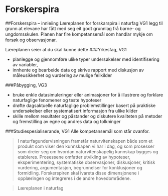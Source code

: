 # Forskerspira

##Forskerspira – innleiing
Læreplanen for forskarspira i naturfag VG1 legg til grunn at elevane har fått med seg eit godt grunnlag frå barne- og ungdomsskulen. Planen har ﬁre kompetansemål som handlar mykje om forsøk og observasjonar.

Læreplanen seier at du skal kunne dette
###Yrkesfag, VG1
- planlegge og gjennomføre ulike typer undersøkelser med identifisering av variabler,
- innhente og bearbeide data og skrive rapport med diskusjon av måleusikkerhet og vurdering av mulige feilkilder

###Påbygging, VG3
- bruke enkle datasimuleringer eller animasjoner for å illustrere og forklare naturfaglige fenomener og teste hypoteser
- drøfte dagsaktuelle naturfaglige problemstillinger basert på praktiske undersøkelser eller systematisert informasjon fra ulike kilder
- skille mellom resultater og påstander og diskutere kvaliteten på metoder og fremstilling av egne og andres data og tolkninger

###Studiespesialiserande, VG1
Alle kompetansemål som står ovanfor.   
>  I naturfagundervisningen framstår naturvitenskapen både som et produkt som viser den kunnskapen vi har i dag, og som prosesser som dreier seg om hvordan
> naturvitenskapelig kunnskap bygges og etableres.
> Prosessene omfatter utvikling av hypoteser,
> eksperimentering, systematiske observasjoner, diskusjoner, kritisk vurdering, argumentasjon, begrunnelser for konklusjoner og formidling. Forskerspiren skal ivareta disse dimensjonene i opplæringen og integreres i de andre
> hovedområdene.

>Læreplanen i naturfag